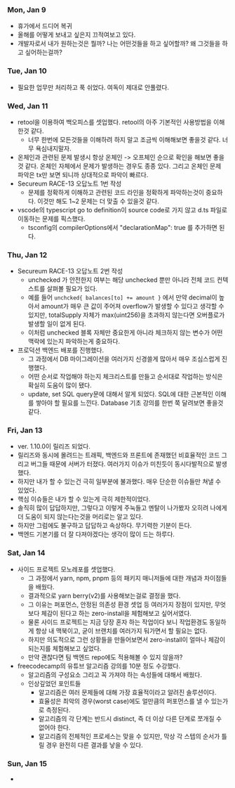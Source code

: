 ### Mon, Jan 9

- 휴가에서 드디어 복귀
- 올해를 어떻게 보내고 싶은지 끄적여보고 있다.
- 개발자로서 내가 원하는것은 뭘까? 나는 어떤것들을 하고 싶어할까? 왜 그것들을 하고 싶어하는걸까?

### Tue, Jan 10

- 필요한 업무만 처리하고 푹 쉬었다. 여독이 제대로 안풀렸다.

### Wed, Jan 11

- retool을 이용하여 백오피스를 셋업했다. retool의 아주 기본적인 사용방법을 이해한것 같다.
  - 너무 한번에 모든것들을 이해하려 하지 말고 조금씩 이해해보면 좋을것 같다. 너무 욕심내지말자.
- 온체인과 관련된 문제 발생시 항상 온체인 -> 오프체인 순으로 확인을 해보면 좋을것 같다. 온체인 자체에서 문제가 발생하는 경우도 종종 있다. 그리고 온체인 문제 파악은 tx만 보면 되니까 상대적으로 파악이 빠르다.
- Secureum RACE-13 오답노트 1번 작성
  - 문제를 정확하게 이해하고 관련된 코드 라인을 정확하게 파악하는것이 중요하다. 이것만 해도 1~2 문제는 더 맞출 수 있을것 같다.
- vscode의 typescript go to definition이 source code로 가지 않고 d.ts 파일로 이동하는 문제를 픽스했다.
  - tsconfig의 compilerOptions에서 "declarationMap": true 를 추가하면 된다.

### Thu, Jan 12

- Secureum RACE-13 오답노트 2번 작성
  - unchecked 가 안전한지 여부는 해당 unchecked 뿐만 아니라 전체 코드 컨텍스트를 살펴볼 필요가 있다.
  - 예를 들어 `unchcked{ balances[to] += amount }` 에서 만약 decimal이 높아서 amount가 매우 큰 값이 주어져 overflow가 발생할 수 있다고 생각할 수 있지만, totalSupply 자체가 max(uint256)을 초과하지 않는다면 오버플로가 발생할 일이 없게 된다.
  - 이처럼 unchecked 블록 자체만 중요한게 아니라 체크하지 않는 변수가 어떤 맥락에 있는지 파악하는게 중요하다.
- 프로덕션 백엔드 배포를 진행했다.
  - 그 과정에서 DB 마이그레이션을 여러가지 신경쓸게 많아서 매우 조심스럽게 진행했다.
  - 어떤 순서로 작업해야 하는지 체크리스트를 만들고 순서대로 작업하는 방식은 확실히 도움이 많이 됐다.
  - update, set SQL query문에 대해서 알게 되었다. SQL에 대한 근본적인 이해를 쌓아야 할 필요를 느낀다. Database 기초 강의를 한번 쭉 달려보면 좋을것 같다.

### Fri, Jan 13

- ver. 1.10.0이 릴리즈 되었다.
- 릴리즈와 동시에 몰려드는 트래픽, 백엔드와 프론트에 존재했던 비효율적인 코드 그리고 버그들 때문에 서버가 터졌다. 여러가지 이슈가 미친듯이 동시다발적으로 발생했다.
- 하지만 내가 할 수 있는건 극히 일부분에 불과했다. 매우 단순한 이슈들만 쳐낼 수 있었다.
- 핵심 이슈들은 내가 할 수 있는게 극히 제한적이었다.
- 솔직히 많이 답답하지만, 그렇다고 이렇게 주눅들고 멘탈이 나가봤자 오히려 나에게 더 도움이 되지 않는다는것을 머리로는 알고 있다.
- 하지만 그럼에도 불구하고 답답하고 속상하다. 무기력한 기분이 든다.
- 백엔드 기본기를 더 잘 다져야겠다는 생각이 많이 드는 하루다.

### Sat, Jan 14

- 사이드 프로젝트 모노레포를 셋업했다.
  - 그 과정에서 yarn, npm, pnpm 등의 패키지 매니저들에 대한 개념과 차이점들을 배웠다.
  - 결과적으로 yarn berry(v2)를 사용해보는걸로 결정을 했다.
  - 그 이유는 퍼포먼스, 안정된 의존성 환경 셋업 등 여러가지 장점이 있지만, 무엇보다 체감이 된다고 하는 zero-install을 체험해보고 싶어서였다.
  - 물론 사이드 프로젝트는 지금 당장 혼자 하는 작업이다 보니 작업환경도 동일하게 항상 내 맥북이고, 굳이 브랜치를 여러가지 둬가면서 할 필요는 없다.
  - 하지만 의도적으로 그런 상황들을 만들어보면서 zero-install이 얼마나 체감이 되는지를 체험해보고 싶었다.
  - 만약 괜찮다면 팀 백엔드 repo에도 적용해볼 수 있지 않을까?
- freecodecamp의 유튜브 알고리즘 강의를 10분 정도 수강했다.
  - 알고리즘의 구성요소 그리고 꼭 가져야 하는 속성들에 대해서 배웠다.
  - 인상깊었던 포인트들
    - 알고리즘은 여러 문제들에 대해 가장 효율적이라고 알려진 솔루션이다.
    - 효율성은 최악의 경우(worst case)에도 얼만큼의 퍼포먼스를 낼 수 있는가로 측정된다.
    - 알고리즘의 각 단계는 반드시 distinct, 즉 더 이상 다른 단계로 쪼개질 수 없어야 한다.
    - 알고리즘의 전체적인 프로세스는 맞을 수 있지만, 막상 각 스텝의 순서가 틀릴 경우 완전히 다른 결과를 낳을 수 있다.

### Sun, Jan 15

-
